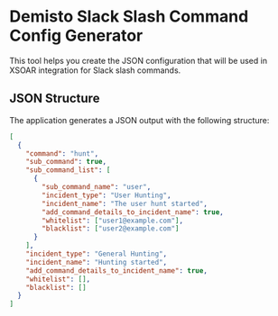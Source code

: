 # Demisto Slack Slash Command Config Generator
This tool helps you create the JSON configuration that will be used in XSOAR integration for Slack slash commands.

## JSON Structure

The application generates a JSON output with the following structure:

```json
[
  {
    "command": "hunt",
    "sub_command": true,
    "sub_command_list": [
      {
        "sub_command_name": "user",
        "incident_type": "User Hunting",
        "incident_name": "The user hunt started",
        "add_command_details_to_incident_name": true,
        "whitelist": ["user1@example.com"],
        "blacklist": ["user2@example.com"]
      }
    ],
    "incident_type": "General Hunting",
    "incident_name": "Hunting started",
    "add_command_details_to_incident_name": true,
    "whitelist": [],
    "blacklist": []
  }
]
```
